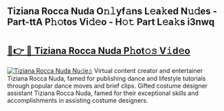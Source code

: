 ## Tiziana Rocca Nuda O𝚗𝚕yf𝚊ns L𝚎a𝚔ed N𝚞𝚍es - Part-ttA P𝚑𝚘tos Vi𝚍𝚎o - H𝚘𝚝 Part L𝚎a𝚔s i3nwq

# <h2><a href="http://kf5bq1.oniu.top/?m=Tiziana+Rocca+Nuda">🔗👉 🔴 Tiziana Rocca Nuda P𝚑ot𝚘𝚜 V𝚒d𝚎o</a></h2>

[![Tiziana Rocca Nuda Nu𝚍e𝚜](https://i.imgur.com/0qMVB7G.gif)](http://kf5bq1.oniu.top/?m=Tiziana+Rocca+Nuda)
Virtual content creator and entertainer Tiziana Rocca Nuda, famed for publishing dance and lifestyle tutorials through popular dance moves and brief clips. Gifted costume designer assistant Tiziana Rocca Nuda, famed for their exceptional skills and accomplishments in assisting costume designers.  
